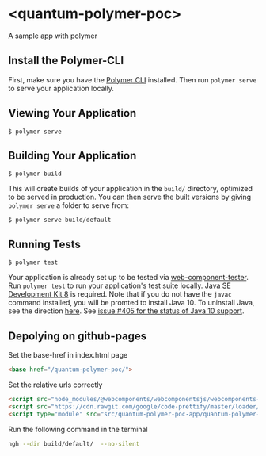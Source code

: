 # \<quantum-polymer-poc\>

A sample app with polymer

## Install the Polymer-CLI

First, make sure you have the [Polymer CLI](https://www.npmjs.com/package/polymer-cli) installed. Then run `polymer serve` to serve your application locally.

## Viewing Your Application

```
$ polymer serve
```

## Building Your Application

```
$ polymer build
```

This will create builds of your application in the `build/` directory, optimized to be served in production. You can then serve the built versions by giving `polymer serve` a folder to serve from:

```
$ polymer serve build/default
```

## Running Tests

```
$ polymer test
```

Your application is already set up to be tested via [web-component-tester](https://github.com/Polymer/web-component-tester). Run `polymer test` to run your application's test suite locally. [Java SE Development Kit 8](http://www.oracle.com/technetwork/java/javase/downloads/jdk8-downloads-2133151.html) is required. Note that if you do not have the `javac` command installed, you will be promted to install Java 10. To uninstall Java, see the direction [here](https://www.java.com/en/download/help/mac_uninstall_java.xml). See [issue #405 for the status of Java 10 support](https://github.com/Polymer/tools/issues/405).


## Depolying on github-pages
Set the base-href in index.html page
```html
<base href="/quantum-polymer-poc/">
```

Set the relative urls correctly
```html
<script src="node_modules/@webcomponents/webcomponentsjs/webcomponents-loader.js"></script>
<script src="https://cdn.rawgit.com/google/code-prettify/master/loader/run_prettify.js"></script>
<script type="module" src="src/quantum-polymer-poc-app/quantum-polymer-poc-app.js" crossorigin></script>
```

Run the following command in the terminal
```sh
ngh --dir build/default/  --no-silent
```




